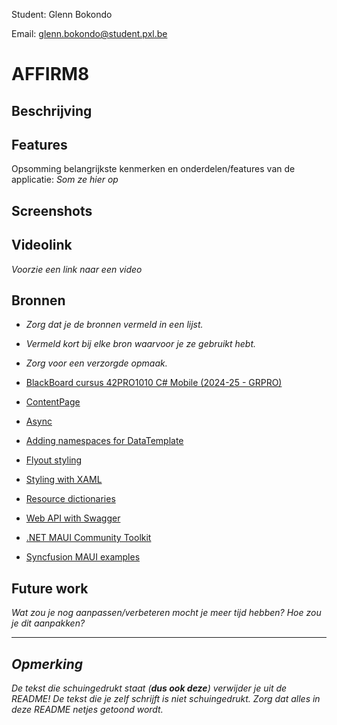 Student: Glenn Bokondo

Email: glenn.bokondo@student.pxl.be

# AFFIRM8
## Beschrijving


## Features
Opsomming belangrijkste kenmerken en onderdelen/features van de applicatie: 
*Som ze hier op*

## Screenshots


## Videolink
*Voorzie een link naar een video*

## Bronnen
* *Zorg dat je de bronnen vermeld in een lijst.*
* *Vermeld kort bij elke bron waarvoor je ze gebruikt hebt.*
* *Zorg voor een verzorgde opmaak.*

* [BlackBoard cursus 42PRO1010 C# Mobile (2024-25 - GRPRO)](https://blackboard.pxl.be/ultra/courses/_55158_1/outline)
* [ContentPage](https://learn.microsoft.com/en-us/dotnet/maui/user-interface/pages/contentpage?view=net-maui-9.0)
* [Async](https://learn.microsoft.com/en-us/dotnet/csharp/asynchronous-programming/)
* [Adding namespaces for DataTemplate](https://www.reddit.com/r/dotnetMAUI/comments/165xxc8/new_pages_arent_showing_up_within_datatemplate/)
* [Flyout styling](https://learn.microsoft.com/en-us/dotnet/maui/fundamentals/shell/flyout?view=net-maui-8.0#flyout-width-and-height)
* [Styling with XAML](https://learn.microsoft.com/en-us/dotnet/maui/user-interface/styles/xaml?view=net-maui-9.0)
* [Resource dictionaries](https://learn.microsoft.com/en-us/dotnet/maui/fundamentals/resource-dictionaries?view=net-maui-9.0)
* [Web API with Swagger](https://learn.microsoft.com/en-us/aspnet/core/tutorials/web-api-help-pages-using-swagger?view=aspnetcore-8.0)
* [.NET MAUI Community Toolkit](https://learn.microsoft.com/en-us/dotnet/communitytoolkit/maui/)
* [Syncfusion MAUI examples](https://github.com/syncfusion/maui-demos)

## Future work
*Wat zou je nog aanpassen/verbeteren mocht je meer tijd hebben? Hoe zou je dit aanpakken?* 


---
## *Opmerking*
*De tekst die schuingedrukt staat (**dus ook deze**) verwijder je uit de README! De tekst die je zelf schrijft is niet schuingedrukt. Zorg dat alles in deze README netjes getoond wordt.*